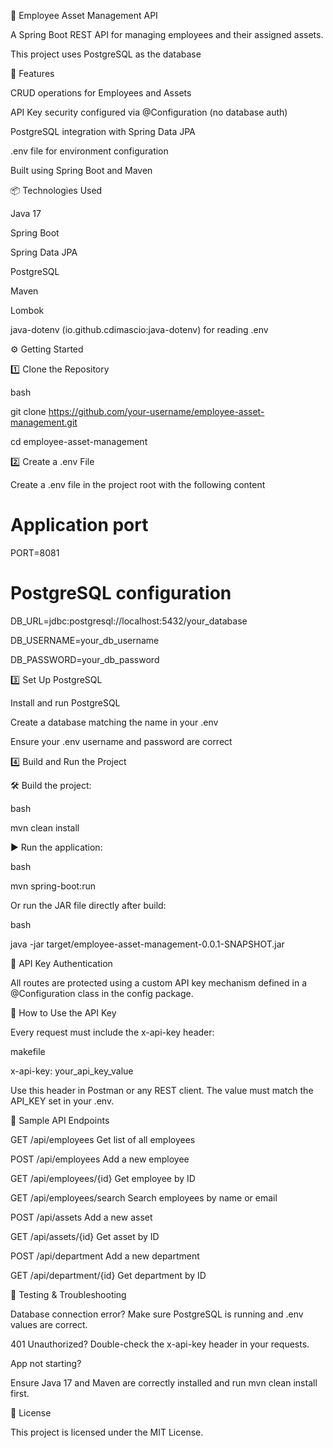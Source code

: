 📘 Employee Asset Management API

A Spring Boot REST API for managing employees and their assigned assets.

This project uses PostgreSQL as the database

🚀 Features

CRUD operations for Employees and Assets

API Key security configured via @Configuration (no database auth)

PostgreSQL integration with Spring Data JPA

.env file for environment configuration

Built using Spring Boot and Maven

📦 Technologies Used

Java 17

Spring Boot

Spring Data JPA

PostgreSQL

Maven

Lombok

java-dotenv (io.github.cdimascio:java-dotenv) for reading .env

⚙️ Getting Started

1️⃣ Clone the Repository

bash

git clone https://github.com/your-username/employee-asset-management.git

cd employee-asset-management

2️⃣ Create a .env File

Create a .env file in the project root with the following content


# Application port 

PORT=8081

# PostgreSQL configuration

DB_URL=jdbc:postgresql://localhost:5432/your_database

DB_USERNAME=your_db_username

DB_PASSWORD=your_db_password


3️⃣ Set Up PostgreSQL

Install and run PostgreSQL

Create a database matching the name in your .env

Ensure your .env username and password are correct

4️⃣ Build and Run the Project

🛠️ Build the project:

bash

mvn clean install

▶️ Run the application:

bash

mvn spring-boot:run

Or run the JAR file directly after build:

bash

java -jar target/employee-asset-management-0.0.1-SNAPSHOT.jar

🔐 API Key Authentication

All routes are protected using a custom API key mechanism defined in a @Configuration class in the config package.

📩 How to Use the API Key

Every request must include the x-api-key header:

makefile

x-api-key: your_api_key_value

Use this header in Postman or any REST client. The value must match the API_KEY set in your .env.

📮 Sample API Endpoints

GET	/api/employees	Get list of all employees

POST	/api/employees	Add a new employee

GET	/api/employees/{id}	Get employee by ID

GET	/api/employees/search	Search employees by name or email

POST	/api/assets	Add a new asset

GET	/api/assets/{id}	Get asset by ID

POST	/api/department	Add a new department

GET	/api/department/{id}	Get department by ID


🧪 Testing & Troubleshooting

Database connection error? Make sure PostgreSQL is running and .env values are correct.

401 Unauthorized? Double-check the x-api-key header in your requests.

App not starting? 

Ensure Java 17 and Maven are correctly installed and run mvn clean install first.

📜 License

This project is licensed under the MIT License.